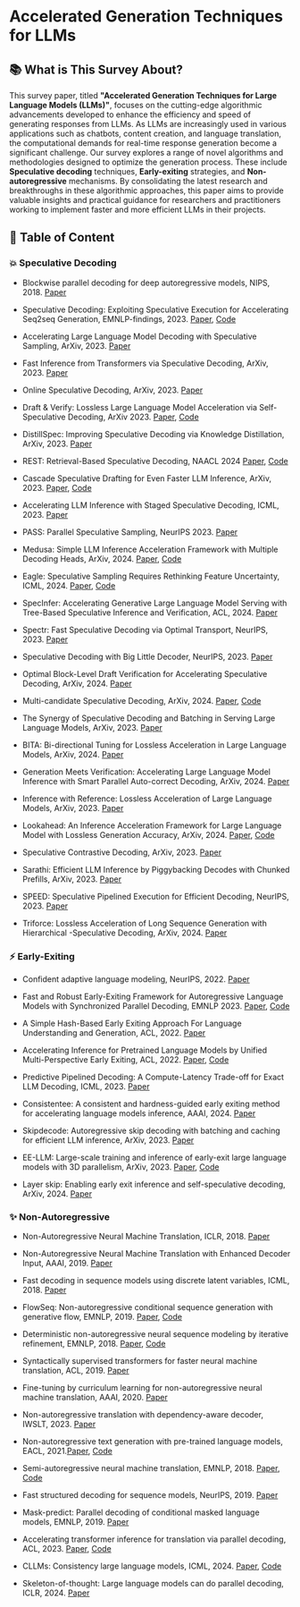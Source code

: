 # Accelerated Generation Techniques for LLMs



## 📚 What is This Survey About?

This survey paper, titled **"Accelerated Generation Techniques for Large Language Models (LLMs)"**, focuses on the cutting-edge algorithmic advancements developed to enhance the efficiency and speed of generating responses from LLMs. As LLMs are increasingly used in various applications such as chatbots, content creation, and language translation, the computational demands for real-time response generation become a significant challenge. Our survey explores a range of novel algorithms and methodologies designed to optimize the generation process. These include **Speculative decoding** techniques, **Early-exiting**  strategies, and **Non-autoregressive** mechanisms. By consolidating the latest research and breakthroughs in these algorithmic approaches, this paper aims to provide valuable insights and practical guidance for researchers and practitioners working to implement faster and more efficient LLMs in their projects.


## 📖 Table of Content

### 💥 Speculative Decoding

- Blockwise parallel decoding for deep autoregressive models, NIPS, 2018. [Paper](https://arxiv.org/abs/1811.03115)

- Speculative Decoding: Exploiting Speculative Execution for Accelerating Seq2seq Generation, EMNLP-findings, 2023. [Paper](https://aclanthology.org/2023.findings-emnlp.257.pdf), [Code](https://github.com/hemingkx/SpecDec)

- Accelerating Large Language Model Decoding with Speculative Sampling, ArXiv, 2023. [Paper](https://arxiv.org/abs/2302.01318)
- Fast Inference from Transformers via Speculative Decoding, ArXiv, 2023. [Paper](https://arxiv.org/abs/2211.17192)

- Online Speculative Decoding, ArXiv, 2023. [Paper](https://arxiv.org/abs/2310.07177)

- Draft & Verify: Lossless Large Language Model Acceleration via Self-Speculative Decoding, ArXiv 2023. [Paper](https://arxiv.org/abs/2309.08168), [Code](https://github.com/dilab-zju/self-speculative-decoding)

- DistillSpec: Improving Speculative Decoding via Knowledge Distillation, ArXiv, 2023. [Paper](https://arxiv.org/abs/2310.08461)

- REST: Retrieval-Based Speculative Decoding, NAACL 2024 [Paper](https://arxiv.org/abs/2311.08252), [Code](https://github.com/FasterDecoding/REST)

- Cascade Speculative Drafting for Even Faster LLM Inference, ArXiv, 2023. [Paper](https://arxiv.org/abs/2312.11462), [Code](https://github.com/lfsszd/CS-Drafting)

- Accelerating LLM Inference with Staged Speculative Decoding, ICML, 2023. [Paper](https://arxiv.org/abs/2308.04623)

- PASS: Parallel Speculative Sampling, NeurIPS 2023. [Paper](https://arxiv.org/abs/2311.13581)

- Medusa: Simple LLM Inference Acceleration Framework with Multiple Decoding Heads, ArXiv, 2024. [Paper](https://arxiv.org/abs/2401.10774), [Code](https://github.com/FasterDecoding/Medusa?tab=readme-ov-file)

- Eagle: Speculative Sampling Requires Rethinking Feature Uncertainty, ICML, 2024. [Paper](arxiv.org/abs/2401.15077), [Code](https://github.com/SafeAILab/EAGLE)

- SpecInfer: Accelerating Generative Large Language Model Serving with Tree-Based Speculative Inference and Verification, ACL, 2024. [Paper](https://arxiv.org/abs/2305.09781)

- Spectr: Fast Speculative Decoding via Optimal Transport, NeurIPS, 2023. [Paper](https://arxiv.org/abs/2310.15141)

- Speculative Decoding with Big Little Decoder, NeurIPS, 2023. [Paper](https://arxiv.org/abs/2302.07863)

- Optimal Block-Level Draft Verification for Accelerating Speculative Decoding, ArXiv, 2024. [Paper](https://arxiv.org/abs/2403.10444)

- Multi-candidate Speculative Decoding, ArXiv, 2024. [Paper](https://arxiv.org/abs/2401.06706), [Code](https://github.com/NJUNLP/MCSD/tree/main/MCSD)

- The Synergy of Speculative Decoding and Batching in Serving Large Language Models, ArXiv, 2023. [Paper](https://arxiv.org/abs/2310.18813)

- BITA: Bi-directional Tuning for Lossless Acceleration in Large Language Models, ArXiv, 2024. [Paper](https://arxiv.org/abs/2401.12522)

- Generation Meets Verification: Accelerating Large Language Model Inference with Smart Parallel Auto-correct Decoding, ArXiv, 2024. [Paper](https://arxiv.org/abs/2402.11809)

- Inference with Reference: Lossless Acceleration of Large Language Models, ArXiv, 2023. [Paper](https://arxiv.org/abs/2304.04487)

- Lookahead: An Inference Acceleration Framework for Large Language Model with Lossless Generation Accuracy, ArXiv, 2024. [Paper](https://arxiv.org/abs/2312.12728), [Code](https://github.com/alipay/PainlessInferenceAcceleration)

- Speculative Contrastive Decoding, ArXiv, 2023. [Paper](https://arxiv.org/abs/2311.08981)

- Sarathi: Efficient LLM Inference by Piggybacking Decodes with Chunked Prefills, ArXiv, 2023. [Paper](https://arxiv.org/abs/2308.16369)

- SPEED: Speculative Pipelined Execution for Efficient Decoding, NeurIPS, 2023. [Paper](https://arxiv.org/abs/2310.12072)

- Triforce: Lossless Acceleration of Long Sequence Generation with Hierarchical -Speculative Decoding, ArXiv, 2024. [Paper](https://arxiv.org/abs/2404.11912)


### ⚡ Early-Exiting

- Confident adaptive language modeling, NeurIPS, 2022. [Paper](https://arxiv.org/abs/2207.07061)


- Fast and Robust Early-Exiting Framework for Autoregressive Language Models with Synchronized Parallel Decoding, EMNLP 2023. [Paper](https://aclanthology.org/2023.emnlp-main.362), [Code](https://github.com/raymin0223/fast_robust_early_exit)

- A Simple Hash-Based Early Exiting Approach For Language Understanding and Generation, ACL, 2022. [Paper](https://arxiv.org/abs/2203.01670)

- Accelerating Inference for Pretrained Language Models by Unified Multi-Perspective Early Exiting, ACL, 2022. [Paper](https://aclanthology.org/2022.coling-1.414.pdf), [Code](https://github.com/JunKong5/MPEE)

- Predictive Pipelined Decoding: A Compute-Latency Trade-off for Exact LLM Decoding, ICML, 2023. [Paper](https://arxiv.org/abs/2307.05908)

- Consistentee: A consistent and hardness-guided early exiting method for accelerating language models inference, AAAI, 2024. [Paper](https://arxiv.org/abs/2312.11882)

- Skipdecode: Autoregressive skip decoding with batching and caching for efficient LLM inference, ArXiv, 2023. [Paper](https://arxiv.org/abs/2307.02628)

- EE-LLM: Large-scale training and inference of early-exit large language models with 3D parallelism, ArXiv, 2023. [Paper](https://arxiv.org/abs/2312.04916), [Code](https://github.com/pan-x-c/EE-LLM)

- Layer skip: Enabling early exit inference and self-speculative decoding, ArXiv, 2024. [Paper](https://arxiv.org/abs/2404.16710)


### ✨  Non-Autoregressive

- Non-Autoregressive Neural Machine Translation, ICLR, 2018. [Paper](https://arxiv.org/abs/1711.02281)

- Non-Autoregressive Neural Machine Translation with Enhanced Decoder Input, AAAI, 2019. [Paper](https://arxiv.org/abs/1812.09664)

- Fast decoding in sequence models using discrete latent variables, ICML, 2018. [Paper](https://arxiv.org/abs/1803.03382)

- FlowSeq: Non-autoregressive conditional sequence generation with generative flow, EMNLP, 2019. [Paper](https://arxiv.org/abs/1909.02480), [Code](https://github.com/XuezheMax/flowseq)

- Deterministic non-autoregressive neural sequence modeling by iterative refinement, EMNLP, 2018. [Paper](https://arxiv.org/abs/1802.06901), [Code](https://github.com/nyu-dl/dl4mt-nonauto)

- Syntactically supervised transformers for faster neural machine translation, ACL, 2019. [Paper](https://aclanthology.org/P19-1122/)

- Fine-tuning by curriculum learning for non-autoregressive neural machine translation, AAAI, 2020. [Paper](https://arxiv.org/abs/1911.08717)

- Non-autoregressive translation with dependency-aware decoder, IWSLT, 2023. [Paper](https://aclanthology.org/2023.iwslt-1.47/)

- Non-autoregressive text generation with pre-trained language models, EACL, 2021.[Paper](https://arxiv.org/abs/2102.08220), [Code](https://github.com/yxuansu/NAG-BERT)

- Semi-autoregressive neural machine translation, EMNLP, 2018. [Paper](https://arxiv.org/abs/1808.08583), [Code](https://github.com/chqiwang/sa-nmt)

- Fast structured decoding for sequence models, NeurIPS, 2019. [Paper](https://arxiv.org/abs/1910.11555)

- Mask-predict: Parallel decoding of conditional masked language models, EMNLP, 2019. [Paper](https://arxiv.org/abs/1904.09324)

- Accelerating transformer inference for translation via parallel decoding, ACL, 2023. [Paper](https://arxiv.org/abs/2305.10427), [Code](https://github.com/teelinsan/parallel-decoding)

- CLLMs: Consistency large language models, ICML, 2024. [Paper](http://arxiv.org/abs/2403.00835), [Code](https://github.com/hao-ai-lab/Consistency_LLM)

- Skeleton-of-thought: Large language models can do parallel decoding, ICLR, 2024. [Paper](https://arxiv.org/abs/2307.15337)
